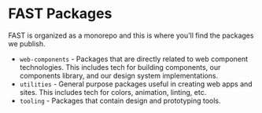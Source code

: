 # FAST Packages

FAST is organized as a monorepo and this is where you'll find the packages we publish.

* `web-components` - Packages that are directly related to web component technologies. This includes tech for building components, our components library, and our design system implementations.
* `utilities` - General purpose packages useful in creating web apps and sites. This includes tech for colors, animation, linting, etc.
* `tooling` - Packages that contain design and prototyping tools.